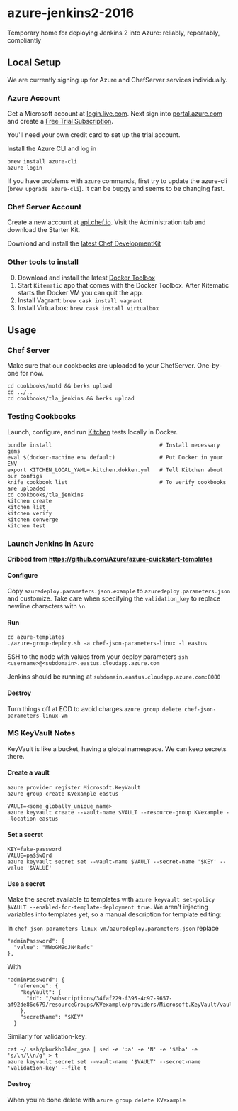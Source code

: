 # azure-jenkins2-2016

Temporary home for deploying Jenkins 2 into Azure: reliably, repeatably, compliantly


## Local Setup

We are currently signing up for Azure and ChefServer services individually.
### Azure Account
Get a Microsoft account at [login.live.com](https://login.live.com).  Next sign into [portal.azure.com](https://portal.azure.com) and create a [Free Trial Subscription](https://portal.azure.com/#blade/Microsoft_Azure_Billing/SubscriptionsBlade).

You'll need your own credit card to set up the trial account.

Install the Azure CLI and log in
```
brew install azure-cli
azure login
```

If you have problems with `azure` commands, first try to update the azure-cli (`brew upgrade azure-cli`).  It can be buggy and seems to be changing fast.

### Chef Server Account
Create a new account at [api.chef.io](api.chef.io). Visit the Administration tab and download the Starter Kit.

Download and install the [latest Chef DevelopmentKit](https://downloads.chef.io/chef-dk/)

### Other tools to install
0. Download and install the latest [Docker Toolbox](https://www.docker.com/products/docker-toolbox)
0. Start `Kitematic` app that comes with the Docker Toolbox. After Kitematic starts the Docker VM you can quit the app.
0. Install Vagrant: `brew cask install vagrant`
0. Install Virtualbox: `brew cask install virtualbox`

## Usage

### Chef Server

Make sure that our cookbooks are uploaded to your ChefServer. One-by-one for now.
```
cd cookbooks/motd && berks upload
cd ../..
cd cookbooks/tla_jenkins && berks upload
```

### Testing Cookbooks

Launch, configure, and run [Kitchen](https://docs.chef.io/kitchen.html) tests locally in Docker.

```
bundle install                                  # Install necessary gems
eval $(docker-machine env default)              # Put Docker in your ENV
export KITCHEN_LOCAL_YAML=.kitchen.dokken.yml   # Tell Kitchen about our configs
knife cookbook list                             # To verify cookbooks are uploaded
cd cookbooks/tla_jenkins
kitchen create
kitchen list
kitchen verify
kitchen converge
kitchen test
```

### Launch Jenkins in Azure

**Cribbed from https://github.com/Azure/azure-quickstart-templates**

#### Configure
Copy `azuredeploy.parameters.json.example` to `azuredeploy.parameters.json` and customize.  Take care when specifying the `validation_key` to replace newline characters with `\n`.

#### Run
```
cd azure-templates
./azure-group-deploy.sh -a chef-json-parameters-linux -l eastus
```

SSH to the node with values from your deploy parameters
`ssh <username>@<subdomain>.eastus.cloudapp.azure.com`

Jenkins should be running at `subdomain.eastus.cloudapp.azure.com:8080`

#### Destroy
Turn things off at EOD to avoid charges
`azure group delete chef-json-parameters-linux-vm`

### MS KeyVault Notes
KeyVault is like a bucket, having a global namespace. We can keep secrets there.

#### Create a vault
```
azure provider register Microsoft.KeyVault
azure group create KVexample eastus

VAULT=<some_globally_unique_name>
azure keyvault create --vault-name $VAULT --resource-group KVexample --location eastus
```

#### Set a secret
```
KEY=fake-password
VALUE=pa$$w0rd
azure keyvault secret set --vault-name $VAULT --secret-name '$KEY' --value '$VALUE'
```

#### Use a secret
Make the secret available to templates with `azure keyvault set-policy $VAULT --enabled-for-template-deployment true`.
We aren't injecting variables into templates yet, so a manual description for template editing:

In `chef-json-parameters-linux-vm/azuredeploy.parameters.json` replace

```
"adminPassword": {
  "value": "MWoGM9dJN4Refc"
},
```
With
```
"adminPassword": {
  "reference": {
    "keyVault": {
      "id": "/subscriptions/34faf229-f395-4c97-9657-af92de86c679/resourceGroups/KVexample/providers/Microsoft.KeyVault/vaults/$VAULT"
    },
    "secretName": "$KEY"
  }
```

Similarly for validation-key:
```
cat ~/.ssh/pburkholder_gsa | sed -e ':a' -e 'N' -e '$!ba' -e 's/\n/\\n/g' > t
azure keyvault secret set --vault-name '$VAULT' --secret-name 'validation-key' --file t
```

#### Destroy
When you're done delete with `azure group delete KVexample`
